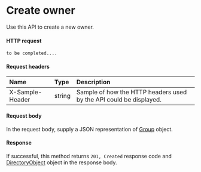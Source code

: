 # Create owner

Use this API to create a new owner.
#### HTTP request
```http
to be completed....
```
#### Request headers
| Name       | Type | Description|
|:---------------|:--------|:----------|
| X-Sample-Header  | string  | Sample of how the HTTP headers used by the API could be displayed.|

#### Request body
In the request body, supply a JSON representation of [Group]('../api/group.md') object.


#### Response
If successful, this method returns `201, Created` response code and [DirectoryObject](../resources/directoryobject.md) object in the response body.
